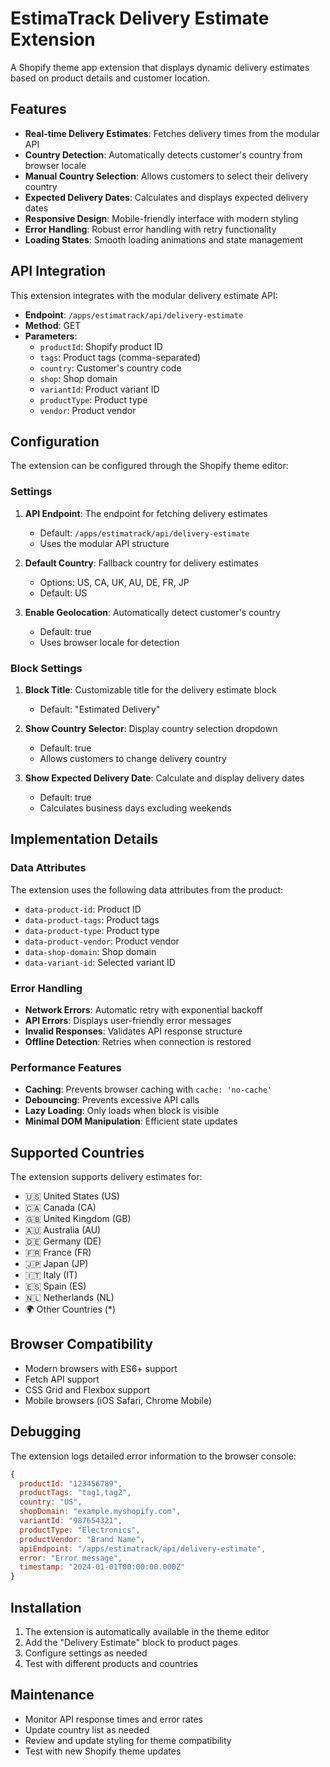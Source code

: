 # EstimaTrack Delivery Estimate Extension

A Shopify theme app extension that displays dynamic delivery estimates based on product details and customer location.

## Features

- **Real-time Delivery Estimates**: Fetches delivery times from the modular API
- **Country Detection**: Automatically detects customer's country from browser locale
- **Manual Country Selection**: Allows customers to select their delivery country
- **Expected Delivery Dates**: Calculates and displays expected delivery dates
- **Responsive Design**: Mobile-friendly interface with modern styling
- **Error Handling**: Robust error handling with retry functionality
- **Loading States**: Smooth loading animations and state management

## API Integration

This extension integrates with the modular delivery estimate API:

- **Endpoint**: `/apps/estimatrack/api/delivery-estimate`
- **Method**: GET
- **Parameters**:
  - `productId`: Shopify product ID
  - `tags`: Product tags (comma-separated)
  - `country`: Customer's country code
  - `shop`: Shop domain
  - `variantId`: Product variant ID
  - `productType`: Product type
  - `vendor`: Product vendor

## Configuration

The extension can be configured through the Shopify theme editor:

### Settings

1. **API Endpoint**: The endpoint for fetching delivery estimates
   - Default: `/apps/estimatrack/api/delivery-estimate`
   - Uses the modular API structure

2. **Default Country**: Fallback country for delivery estimates
   - Options: US, CA, UK, AU, DE, FR, JP
   - Default: US

3. **Enable Geolocation**: Automatically detect customer's country
   - Default: true
   - Uses browser locale for detection

### Block Settings

1. **Block Title**: Customizable title for the delivery estimate block
   - Default: "Estimated Delivery"

2. **Show Country Selector**: Display country selection dropdown
   - Default: true
   - Allows customers to change delivery country

3. **Show Expected Delivery Date**: Calculate and display delivery dates
   - Default: true
   - Calculates business days excluding weekends

## Implementation Details

### Data Attributes

The extension uses the following data attributes from the product:

- `data-product-id`: Product ID
- `data-product-tags`: Product tags
- `data-product-type`: Product type
- `data-product-vendor`: Product vendor
- `data-shop-domain`: Shop domain
- `data-variant-id`: Selected variant ID

### Error Handling

- **Network Errors**: Automatic retry with exponential backoff
- **API Errors**: Displays user-friendly error messages
- **Invalid Responses**: Validates API response structure
- **Offline Detection**: Retries when connection is restored

### Performance Features

- **Caching**: Prevents browser caching with `cache: 'no-cache'`
- **Debouncing**: Prevents excessive API calls
- **Lazy Loading**: Only loads when block is visible
- **Minimal DOM Manipulation**: Efficient state updates

## Supported Countries

The extension supports delivery estimates for:

- 🇺🇸 United States (US)
- 🇨🇦 Canada (CA)
- 🇬🇧 United Kingdom (GB)
- 🇦🇺 Australia (AU)
- 🇩🇪 Germany (DE)
- 🇫🇷 France (FR)
- 🇯🇵 Japan (JP)
- 🇮🇹 Italy (IT)
- 🇪🇸 Spain (ES)
- 🇳🇱 Netherlands (NL)
- 🌍 Other Countries (*)

## Browser Compatibility

- Modern browsers with ES6+ support
- Fetch API support
- CSS Grid and Flexbox support
- Mobile browsers (iOS Safari, Chrome Mobile)

## Debugging

The extension logs detailed error information to the browser console:

```javascript
{
  productId: "123456789",
  productTags: "tag1,tag2",
  country: "US",
  shopDomain: "example.myshopify.com",
  variantId: "987654321",
  productType: "Electronics",
  productVendor: "Brand Name",
  apiEndpoint: "/apps/estimatrack/api/delivery-estimate",
  error: "Error message",
  timestamp: "2024-01-01T00:00:00.000Z"
}
```

## Installation

1. The extension is automatically available in the theme editor
2. Add the "Delivery Estimate" block to product pages
3. Configure settings as needed
4. Test with different products and countries

## Maintenance

- Monitor API response times and error rates
- Update country list as needed
- Review and update styling for theme compatibility
- Test with new Shopify theme updates